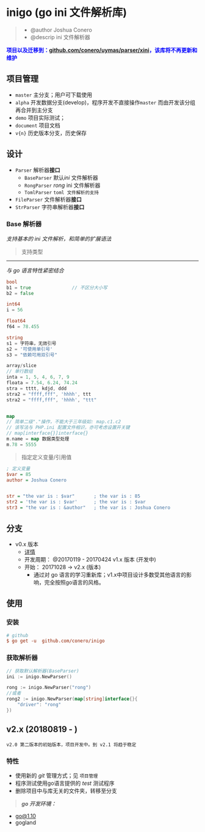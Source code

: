 # inigo (go ini 文件解析库)
> - @author Joshua Conero
> - @descrip ini 文件解析器



**<span style="color: blue">项目以及迁移到：[github.com/conero/uymas/parser/xini](https://github.com/conero/uymas/tree/develop/parser/xini)，该库将不再更新和维护</span>**



## 项目管理
- ``master`` 主分支；用户可下载使用
- ``alpha`` 开发数据分支(develop)，程序开发不直接操作``master`` 而由开发该分组再合并到主分支
- ``demo`` 项目实际测试；
- ``document`` 项目文档
- ``v{n}`` 历史版本分支，历史保存



## 设计

- `Parser`		解析器**接口**
  - `BaseParser`   默认*ini* 文件解析器
  - `RongParser`   *rong* ini 文件解析器
  - `TomlParser`  `toml 文件解析的支持`
- `FileParser` 文件解析器**接口**
- `StrParser` 字符串解析器**接口**





### Base 解析器

*支持基本的 ini 文件解析，和简单的扩展语法*



> 支持类型

------

*与 go 语言特性紧密结合*

```go
bool
b1 = true				// 不区分大小写
b2 = false

int64
i = 56

float64
f64 = 78.455

string
s1 = 字符串，无效引号
s2 = '可使用单引号'
s3 = "依赖可用双引号"

array/slice
// 单行数组
inta = 1, 5, 4, 6, 7, 9
floata = 7.54, 6.24, 74.24
stra = tttt, kdjd, ddd
stra2 = "ffff,fff", 'hhhh', ttt
stra2 = "ffff,fff", 'hhhh', "ttt"


map
// 简单二级"."操作，不能大于三年级如: map.c1.c2
// 该写法与 PHP.ini 配置文件相识，亦可考虑设置开关键
// map[interface{}]interface{}
m.name = map 数据类型处理
m.78 = 5555
```





> 指定定义变量/引用值

```ini
; 定义变量
$var = 85
author = Joshua Conero


str = "the var is : $var"     	; the var is : 85
str2 = 'the var is : $var'     	; the var is : $var
str3 = "the var is : &author"   ; the var is : Joshua Conero
```









## 分支

- v0.x 版本
  - [详情](./doc/readme-v0.x.md)
  - 开发周期： @20170119 - 20170424
    v1.x 版本		(开发中)
  - 开始： 20171028 -> 
    v2.x (版本)	
    - 通过对 go 语言的学习重新库；v1.x中项目设计多数受其他语言的影响，完全按照go语言的风格。



## 使用

### 安装

```ini
# github
$ go get -u  github.com/conero/inigo

```

### 获取解析器

```go
// 获取默认解析器(BaseParser)
ini := inigo.NewParser()

rong := inigo.NewParser("rong")
//或者
rong2 := inigo.NewParser(map[string]interface{}{
    "driver": "rong"
})

```





## v2.x (20180819 - )

`v2.0 第二版本的初始版本，项目开发中。到 v2.1 将趋于稳定`

### 特性

- 使用新的 *git* 管理方式；见 ``项目管理``
- 程序测试使用go语言提供的 *test* 测试程序
- 删除项目中与库无关的文件夹，转移至分支



> ***go 开发环境：***

- go@1.10
- gogland
